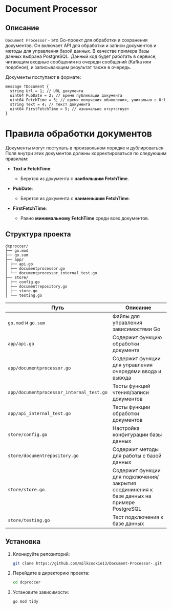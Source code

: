 ﻿# Document Processor

## Описание

`Document Processor` - это Go-проект для обработки и сохранения документов. Он включает API для обработки и записи документов и методы для управления базой данных. 
В качестве примера базы данных выбрана PostgreSQL.
Данный код будет работать в сервисе, читающим входные сообщения из очереди сообщений (Kafka или подобное), и
записывающем результат также в очередь. 

Документы поступают в формате:

```
message TDocument {
  string Url = 1; // URL документа
  uint64 PubDate = 2; // время публикации документа
  uint64 FetchTime = 3; // время получения обновления, уникально с Url
  string Text = 4; // текст документа
  uint64 FirstFetchTime = 5; // изначально отсутствует
}
```

# Правила обработки документов

Документы могут поступать в произвольном порядке и дублироваться. Поля внутри этих документов должны корректироваться по следующим правилам:

- **Text и FetchTime**: 
  - Берутся из документа с **наибольшим FetchTime**.

- **PubDate**:
  - Берется из документа с **наименьшим FetchTime**.

- **FirstFetchTime**:
  - Равно **минимальному FetchTime** среди всех документов.

## Структура проекта

```
dcproccer/
├── go.mod
├── go.sum
├── app/
│ ├── api.go
│ ├── documentprocessor.go
│ └── documentprocessor_internal_test.go
├── store/
│ ├── config.go
│ ├── documentrepository.go
│ ├── store.go
│ └── testing.go
```

| Путь | Описание |
| --- | --- |
| `go.mod` и `go.sum` | Файлы для управления зависимостями Go |
| `app/api.go` | Содержит функцию обработки документа |
| `app/documentprocessor.go` | Содержит функции для управления очередями ввода и вывода |
| `app/documentprocessor_internal_test.go` | Тесты функций чтения/записи документов |
| `app/api_internal_test.go` | Тесты функции обработки документов |
| `store/config.go` | Настройка конфигурации базы данных |
| `store/documentrepository.go` | Содержит методы для работы с базой данных |
| `store/store.go` | Содержит функции для подключения/закрытия соедининения к базе данных на примере PostgreSQL  |
| `store/testing.go` | Тест подключения к базе данных |



## Установка

1. Клонируйте репозиторий:
    ```sh
    git clone https://github.com/milkcookie13/Document-Processor-.git
    ```

2. Перейдите в директорию проекта:
    ```sh
    cd dcproccer
    ```

3. Установите зависимости:
    ```sh
    go mod tidy
    ```



